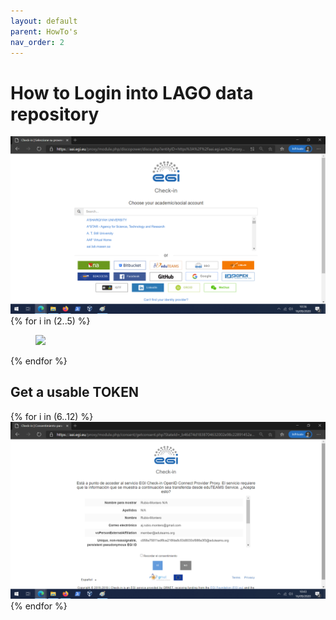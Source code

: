 ```yaml
---
layout: default
parent: HowTo's
nav_order: 2
---
```


# How to Login into LAGO data repository 
 ![Step](./how_to_login_into_OneData_img/datahub.egi.eu_login2.png)
{% for i in (2..5) %} 
 <figure class="image">
  <img src="./how_to_login_into_OneData_img/datahub.egi.eu_login{{i}}.png">
 </figure>
{% endfor %}

## Get a usable TOKEN

{% for i in (6..12) %} 
  ![Step](./how_to_login_into_OneData_img/datahub.egi.eu_login6.png)
{% endfor %}
